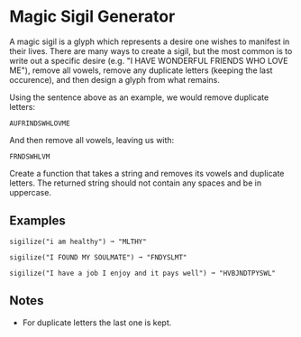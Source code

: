 # Magic Sigil Generator

A magic sigil is a glyph which represents a desire one wishes to manifest in their lives. There are many ways to create a sigil, but the most common is to write out a specific desire (e.g. "I HAVE WONDERFUL FRIENDS WHO LOVE ME"), remove all vowels, remove any duplicate letters (keeping the last occurence), and then design a glyph from what remains.

Using the sentence above as an example, we would remove duplicate letters:

```text
AUFRINDSWHLOVME
```
And then remove all vowels, leaving us with:

```text
FRNDSWHLVM
```

Create a function that takes a string and removes its vowels and duplicate letters. The returned string should not contain any spaces and be in uppercase.

## Examples
```text
sigilize("i am healthy") ➞ "MLTHY"

sigilize("I FOUND MY SOULMATE") ➞ "FNDYSLMT"

sigilize("I have a job I enjoy and it pays well") ➞ "HVBJNDTPYSWL"
```

## Notes
- For duplicate letters the last one is kept.